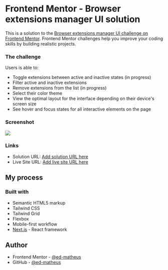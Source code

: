 # Frontend Mentor - Browser extensions manager UI solution

This is a solution to the [Browser extensions manager UI challenge on Frontend Mentor](https://www.frontendmentor.io/challenges/browser-extension-manager-ui-yNZnOfsMAp). Frontend Mentor challenges help you improve your coding skills by building realistic projects. 

### The challenge

Users is able to:

- Toggle extensions between active and inactive states (in progress)
- Filter active and inactive extensions 
- Remove extensions from the list (in progress)
- Select their color theme
- View the optimal layout for the interface depending on their device's screen size
- See hover and focus states for all interactive elements on the page

### Screenshot

![](./screenshot.jpg)

### Links

- Solution URL: [Add solution URL here](https://your-solution-url.com)
- Live Site URL: [Add live site URL here](https://your-live-site-url.com)

## My process

### Built with

- Semantic HTML5 markup
- Tailwind CSS
- Tailwind Grid
- Flexbox
- Mobile-first workflow
- [Next.js](https://nextjs.org/) - React framework

## Author

- Frontend Mentor - [@ed-matheus](https://www.frontendmentor.io/profile/ed-matheus)
- GitHub - [@ed-matheus](https://github.com/ed-matheus)
